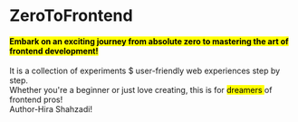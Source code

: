 # ZeroToFrontend
<h4><mark>Embark on an exciting journey from absolute zero to mastering the art of frontend development!</mark></h4>
It is a collection of experiments $ user-friendly web experiences step by step.
<br>
Whether you're a beginner or just love creating, this is for <mark>dreamers </mark> of frontend pros!
<br>
Author-Hira Shahzadi!
